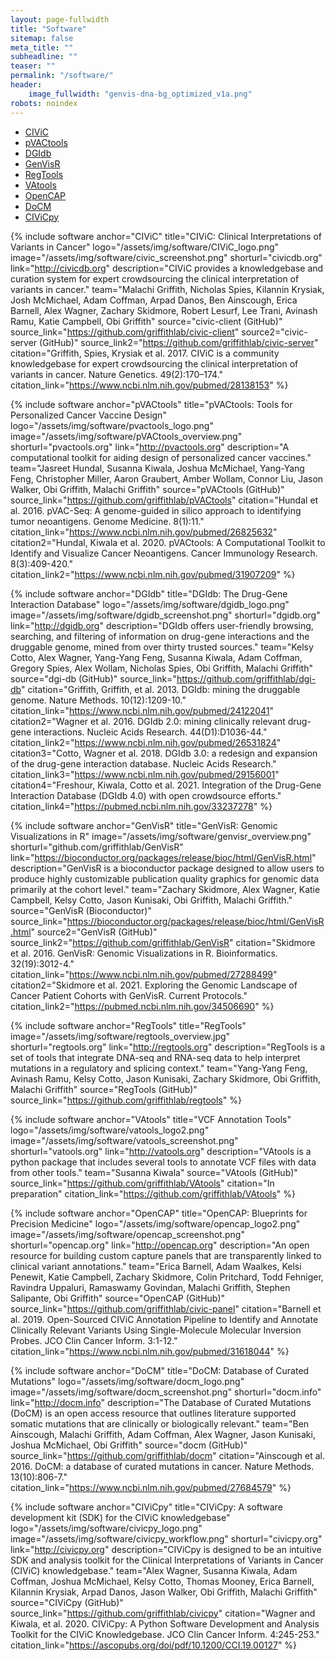 ```yaml
---
layout: page-fullwidth
title: "Software"
sitemap: false
meta_title: ""
subheadline: ""
teaser: ""
permalink: "/software/"
header:
    image_fullwidth: "genvis-dna-bg_optimized_v1a.png"
robots: noindex
---
```


<div data-magellan-expedition="fixed">
  <ul class="sub-nav">
    <li data-magellan-arrival="CIViC"><a href="#CIViC">CIViC</a></li>
    <li data-magellan-arrival="pVACtools"><a href="#pVACtools">pVACtools</a></li>
    <li data-magellan-arrival="DGIdb"><a href="#DGIdb">DGIdb</a></li>
    <li data-magellan-arrival="GenVisR"><a href="#GenVisR">GenVisR</a></li>
    <li data-magellan-arrival="RegTools"><a href="#RegTools">RegTools</a></li>
    <li data-magellan-arrival="VAtools"><a href="#VAtools">VAtools</a></li>
    <li data-magellan-arrival="OpenCAP"><a href="#OpenCAP">OpenCAP</a></li>
    <li data-magellan-arrival="DoCM"><a href="#DoCM">DoCM</a></li>
    <li data-magellan-arrival="CIViCpy"><a href="#CIViCpy">CIViCpy</a></li>

  </ul>
</div>

{% include software anchor="CIViC" title="CIViC: Clinical Interpretations of Variants in Cancer" logo="/assets/img/software/CIViC_logo.png" image="/assets/img/software/civic_screenshot.png" shorturl="civicdb.org" link="http://civicdb.org" description="CIViC provides a knowledgebase and curation system for expert crowdsourcing the clinical interpretation of variants in cancer." team="Malachi Griffith, Nicholas Spies, Kilannin Krysiak, Josh McMichael, Adam Coffman, Arpad Danos, Ben Ainscough, Erica Barnell, Alex Wagner, Zachary Skidmore, Robert Lesurf, Lee Trani, Avinash Ramu, Katie Campbell, Obi Griffith" source="civic-client (GitHub)" source_link="https://github.com/griffithlab/civic-client" source2="civic-server (GitHub)" source_link2="https://github.com/griffithlab/civic-server" citation="Griffith, Spies, Krysiak et al. 2017. CIViC is a community knowledgebase for expert crowdsourcing the clinical interpretation of variants in cancer. Nature Genetics. 49(2):170–174." citation_link="https://www.ncbi.nlm.nih.gov/pubmed/28138153" %}

{% include software anchor="pVACtools" title="pVACtools: Tools for Personalized Cancer Vaccine Design" logo="/assets/img/software/pvactools_logo.png" image="/assets/img/software/pVACtools_overview.png" shorturl="pvactools.org" link="http://pvactools.org" description="A computational toolkit for aiding design of personalized cancer vaccines." team="Jasreet Hundal, Susanna Kiwala, Joshua McMichael, Yang-Yang Feng, Christopher Miller, Aaron Graubert, Amber Wollam, Connor Liu, Jason Walker, Obi Griffith, Malachi Griffith" source="pVACtools (GitHub)" source_link="https://github.com/griffithlab/pVACtools" citation="Hundal et al. 2016. pVAC-Seq: A genome-guided in silico approach to identifying tumor neoantigens. Genome Medicine. 8(1):11." citation_link="https://www.ncbi.nlm.nih.gov/pubmed/26825632" citation2="Hundal, Kiwala et al. 2020. pVACtools: A Computational Toolkit to Identify and Visualize Cancer Neoantigens. Cancer Immunology Research. 8(3):409-420." citation_link2="https://www.ncbi.nlm.nih.gov/pubmed/31907209" %}

{% include software anchor="DGIdb" title="DGIdb: The Drug-Gene Interaction Database" logo="/assets/img/software/dgidb_logo.png" image="/assets/img/software/dgidb_screenshot.png" shorturl="dgidb.org" link="http://dgidb.org" description="DGIdb offers user-friendly browsing, searching, and filtering of information on drug-gene interactions and the druggable genome, mined from over thirty trusted sources." team="Kelsy Cotto, Alex Wagner, Yang-Yang Feng, Susanna Kiwala, Adam Coffman, Gregory Spies, Alex Wollam, Nicholas Spies, Obi Griffith, Malachi Griffith" source="dgi-db (GitHub)" source_link="https://github.com/griffithlab/dgi-db" citation="Griffith, Griffith, et al. 2013. DGIdb: mining the druggable genome. Nature Methods. 10(12):1209-10." citation_link="https://www.ncbi.nlm.nih.gov/pubmed/24122041" citation2="Wagner et al. 2016. DGIdb 2.0: mining clinically relevant drug-gene interactions. Nucleic Acids Research. 44(D1):D1036-44." citation_link2="https://www.ncbi.nlm.nih.gov/pubmed/26531824" citation3="Cotto, Wagner et al. 2018. DGIdb 3.0: a redesign and expansion of the drug-gene interaction database. Nucleic Acids Research." citation_link3="https://www.ncbi.nlm.nih.gov/pubmed/29156001" citation4="Freshour, Kiwala, Cotto et al. 2021. Integration of the Drug-Gene Interaction Database (DGIdb 4.0) with open crowdsource efforts." citation_link4="https://pubmed.ncbi.nlm.nih.gov/33237278" %}

{% include software anchor="GenVisR" title="GenVisR: Genomic Visualizations in R" image="/assets/img/software/genvisr_overview.png"  shorturl="github.com/griffithlab/GenVisR" link="https://bioconductor.org/packages/release/bioc/html/GenVisR.html" description="GenVisR is a bioconductor package designed to allow users to produce highly customizable publication quality graphics for genomic data primarily at the cohort level." team="Zachary Skidmore, Alex Wagner, Katie Campbell, Kelsy Cotto, Jason Kunisaki, Obi Griffith, Malachi Griffith." source="GenVisR (Bioconductor)" source_link="https://bioconductor.org/packages/release/bioc/html/GenVisR.html" source2="GenVisR (GitHub)" source_link2="https://github.com/griffithlab/GenVisR" citation="Skidmore et al. 2016. GenVisR: Genomic Visualizations in R. Bioinformatics. 32(19):3012-4." citation_link="https://www.ncbi.nlm.nih.gov/pubmed/27288499" citation2="Skidmore et al. 2021. Exploring the Genomic Landscape of Cancer Patient Cohorts with GenVisR. Current Protocols." citation_link2="https://pubmed.ncbi.nlm.nih.gov/34506690" %}

{% include software anchor="RegTools" title="RegTools" image="/assets/img/software/regtools_overview.jpg" shorturl="regtools.org" link="http://regtools.org" description="RegTools is a set of tools that integrate DNA-seq and RNA-seq data to help interpret mutations in a regulatory and splicing context." team="Yang-Yang Feng, Avinash Ramu, Kelsy Cotto, Jason Kunisaki, Zachary Skidmore, Obi Griffith, Malachi Griffith" source="RegTools (GitHub)" source_link="https://github.com/griffithlab/regtools" %}

{% include software anchor="VAtools" title="VCF Annotation Tools" logo="/assets/img/software/vatools_logo2.png" image="/assets/img/software/vatools_screenshot.png" shorturl="vatools.org" link="http://vatools.org" description="VAtools is a python package that includes several tools to annotate VCF files with data from other tools." team="Susanna Kiwala" source="VAtools (GitHub)" source_link="https://github.com/griffithlab/VAtools" citation="In preparation" citation_link="https://github.com/griffithlab/VAtools" %}

{% include software anchor="OpenCAP" title="OpenCAP: Blueprints for Precision Medicine" logo="/assets/img/software/opencap_logo2.png" image="/assets/img/software/opencap_screenshot.png" shorturl="opencap.org" link="http://opencap.org" description="An open resource for building custom capture panels that are transparently linked to clinical variant annotations." team="Erica Barnell, Adam Waalkes, Kelsi Penewit, Katie Campbell, Zachary Skidmore, Colin Pritchard, Todd Fehniger, Ravindra Uppaluri, Ramaswamy Govindan, Malachi Griffith, Stephen Salipante, Obi Griffith" source="OpenCAP (GitHub)" source_link="https://github.com/griffithlab/civic-panel" citation="Barnell et al. 2019. Open-Sourced CIViC Annotation Pipeline to Identify and Annotate Clinically Relevant Variants Using Single-Molecule Molecular Inversion Probes. JCO Clin Cancer Inform. 3:1-12." citation_link="https://www.ncbi.nlm.nih.gov/pubmed/31618044" %}

{% include software anchor="DoCM" title="DoCM: Database of Curated Mutations" logo="/assets/img/software/docm_logo.png" image="/assets/img/software/docm_screenshot.png" shorturl="docm.info" link="http://docm.info" description="The Database of Curated Mutations (DoCM) is an open access resource that outlines literature supported somatic mutations that are clinically or biologically relevant." team="Ben Ainscough, Malachi Griffith, Adam Coffman, Alex Wagner, Jason Kunisaki, Joshua McMichael, Obi Griffith" source="docm (GitHub)" source_link="https://github.com/griffithlab/docm" citation="Ainscough et al. 2016. DoCM: a database of curated mutations in cancer. Nature Methods. 13(10):806-7." citation_link="https://www.ncbi.nlm.nih.gov/pubmed/27684579" %}

{% include software anchor="CIViCpy" title="CIViCpy: A software development kit (SDK) for the CIViC knowledgebase" logo="/assets/img/software/civicpy_logo.png" image="/assets/img/software/civicpy_workflow.png" shorturl="civicpy.org" link="http://civicpy.org" description="CIViCpy is designed to be an intuitive SDK and analysis toolkit for the Clinical Interpretations of Variants in Cancer (CIViC) knowledgebase." team="Alex Wagner, Susanna Kiwala, Adam Coffman, Joshua McMichael, Kelsy Cotto, Thomas Mooney, Erica Barnell, Kilannin Krysiak, Arpad Danos, Jason Walker, Obi Griffith, Malachi Griffith" source="CIViCpy (GitHub)" source_link="https://github.com/griffithlab/civicpy" citation="Wagner and Kiwala, et al. 2020. CIViCpy: A Python Software Development and Analysis Toolkit for the CIViC Knowledgebase. JCO Clin Cancer Inform. 4:245-253." citation_link="https://ascopubs.org/doi/pdf/10.1200/CCI.19.00127" %}
